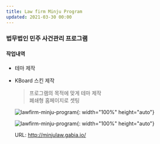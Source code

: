 ```yaml
---
title: Law firm Minju Program
updated: 2021-03-30 00:00
---
```


### 법무법인 민주 사건관리 프로그램
    
#### 작업내역
- 테마 제작
- KBoard 스킨 제작
  
	>프로그램의 목적에 맞게 테마 제작  
	>폐쇄형 홈페이지로 셋팅  
  
	![lawfirm-minju-program](https://github.com/project0210/project0210.github.io/blob/master/_posts/images/lawfirm-minju-program/001.png?raw=true){: width="100%" height="auto"}
  
	![lawfirm-minju-program](https://github.com/project0210/project0210.github.io/blob/master/_posts/images/lawfirm-minju-program/002.png?raw=true){: width="100%" height="auto"}
  
	URL: http://minjulaw.gabia.io/
